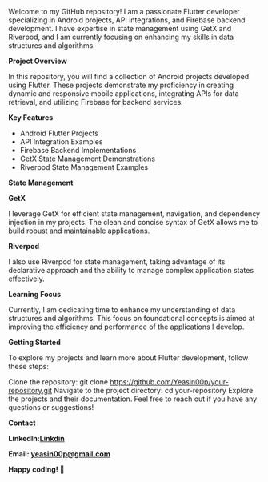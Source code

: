 Welcome to my GitHub repository! I am a passionate Flutter developer specializing in Android projects, API integrations, and Firebase backend development. I have expertise in state management using GetX and Riverpod, and I am currently focusing on enhancing my skills in data structures and algorithms.

**Project Overview**

In this repository, you will find a collection of Android projects developed using Flutter. These projects demonstrate my proficiency in creating dynamic and responsive mobile applications, integrating APIs for data retrieval, and utilizing Firebase for backend services.

**Key Features**
- Android Flutter Projects
- API Integration Examples
- Firebase Backend Implementations
- GetX State Management Demonstrations
- Riverpod State Management Examples

**State Management**

**GetX**

I leverage GetX for efficient state management, navigation, and dependency injection in my projects. The clean and concise syntax of GetX allows me to build robust and maintainable applications.

**Riverpod**

I also use Riverpod for state management, taking advantage of its declarative approach and the ability to manage complex application states effectively.

**Learning Focus**

Currently, I am dedicating time to enhance my understanding of data structures and algorithms. This focus on foundational concepts is aimed at improving the efficiency and performance of the applications I develop.

**Getting Started**

To explore my projects and learn more about Flutter development, follow these steps:

Clone the repository: git clone https://github.com/Yeasin00p/your-repository.git
Navigate to the project directory: cd your-repository
Explore the projects and their documentation.
Feel free to reach out if you have any questions or suggestions!

**Contact**

**LinkedIn:[Linkdin](https://www.linkedin.com/in/yeasin-arafat-338973227/)**

**Email:  yeasin00p@gmail.com**

**Happy coding! 🚀**
